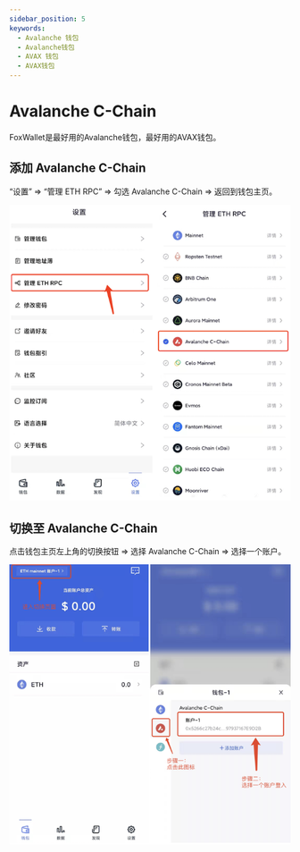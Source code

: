 ```yaml
---
sidebar_position: 5
keywords:
  - Avalanche 钱包
  - Avalanche钱包
  - AVAX 钱包
  - AVAX钱包
---
```


# Avalanche C-Chain

FoxWallet是最好用的Avalanche钱包，最好用的AVAX钱包。

## 添加 Avalanche C-Chain

“设置” => “管理 ETH RPC” => 勾选 Avalanche C-Chain => 返回到钱包主页。

![](../img/add-avalanche.png)

## 切换至 Avalanche C-Chain

点击钱包主页左上角的切换按钮 => 选择 Avalanche C-Chain => 选择一个账户。

![](../img/switch-avalanche.png)
